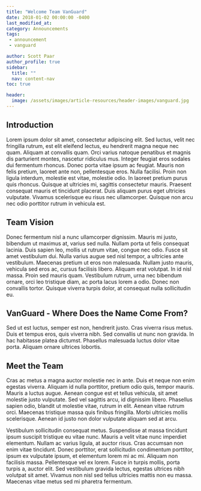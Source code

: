 ```yaml
---
title: "Welcome Team VanGuard"
date: 2018-01-02 00:00:00 -0400
last_modified_at: 
category: Announcements
tags: 
 - announcement
 - vanguard

author: Scott Paar
author_profile: true
sidebar:
  title: ""
  nav: content-nav
toc: true

header:
  image: /assets/images/article-resources/header-images/vanguard.jpg
---
```


## Introduction
Lorem ipsum dolor sit amet, consectetur adipiscing elit. Sed luctus, velit nec fringilla rutrum, est elit eleifend lectus, eu hendrerit magna neque nec quam. Aliquam at convallis quam. Orci varius natoque penatibus et magnis dis parturient montes, nascetur ridiculus mus. Integer feugiat eros sodales dui fermentum rhoncus. Donec porta vitae ipsum ac feugiat. Mauris non felis pretium, laoreet ante non, pellentesque eros. Nulla facilisi. Proin non ligula interdum, molestie est vitae, molestie odio. In laoreet pretium purus quis rhoncus. Quisque at ultricies mi, sagittis consectetur mauris. Praesent consequat mauris et tincidunt placerat. Duis aliquam purus eget ultricies vulputate. Vivamus scelerisque eu risus nec ullamcorper. Quisque non arcu nec odio porttitor rutrum in vehicula est.

## Team Vision
Donec fermentum nisl a nunc ullamcorper dignissim. Mauris mi justo, bibendum ut maximus at, varius sed nulla. Nullam porta ut felis consequat lacinia. Duis sapien leo, mollis ut rutrum vitae, congue nec odio. Fusce sit amet vestibulum dui. Nulla varius augue sed nisl tempor, a ultricies ante vestibulum. Maecenas pretium ut eros non malesuada. Nullam justo mauris, vehicula sed eros ac, cursus facilisis libero. Aliquam erat volutpat. In id nisl massa. Proin sed mauris quam. Vestibulum rutrum, urna nec bibendum ornare, orci leo tristique diam, ac porta lacus lorem a odio. Donec non convallis tortor. Quisque viverra turpis dolor, at consequat nulla sollicitudin eu.

## VanGuard - Where Does the Name Come From?
Sed ut est luctus, semper est non, hendrerit justo. Cras viverra risus metus. Duis et tempus eros, quis viverra nibh. Sed convallis ut nunc non gravida. In hac habitasse platea dictumst. Phasellus malesuada luctus dolor vitae porta. Aliquam ornare ultrices lobortis.

## Meet the Team
Cras ac metus a magna auctor molestie nec in ante. Duis et neque non enim egestas viverra. Aliquam id nulla porttitor, pretium odio quis, tempor mauris. Mauris a luctus augue. Aenean congue est et tellus vehicula, sit amet molestie justo vulputate. Sed vel sagittis arcu, id dignissim libero. Phasellus sapien odio, blandit ut molestie vitae, rutrum in elit. Aenean vitae rutrum orci. Maecenas tristique massa quis finibus fringilla. Morbi ultricies mollis scelerisque. Aenean id justo non dolor vulputate aliquam sed at arcu.

Vestibulum sollicitudin consequat metus. Suspendisse at massa tincidunt ipsum suscipit tristique eu vitae nunc. Mauris a velit vitae nunc imperdiet elementum. Nullam ac varius ligula, at auctor risus. Cras accumsan non enim vitae tincidunt. Donec porttitor, erat sollicitudin condimentum porttitor, ipsum ex vulputate ipsum, et elementum lorem mi ac mi. Aliquam non facilisis massa. Pellentesque vel ex lorem. Fusce in turpis mollis, porta turpis a, auctor elit. Sed vestibulum gravida lectus, egestas ultrices nibh volutpat sit amet. Vivamus non nisl sed tellus ultricies mattis non eu massa. Maecenas vitae metus sed mi pharetra fermentum.
